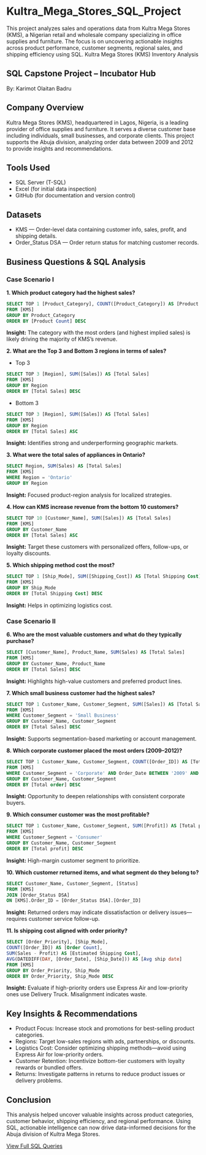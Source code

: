 # Kultra_Mega_Stores_SQL_Project
This project analyzes sales and operations data from Kultra Mega Stores (KMS), a Nigerian retail and wholesale company specializing in office supplies and furniture. The focus is on uncovering actionable insights across product performance, customer segments, regional sales, and shipping efficiency using SQL.
Kultra Mega Stores (KMS) Inventory Analysis

## SQL Capstone Project – Incubator Hub
By: Karimot Olaitan Badru
## Company Overview
Kultra Mega Stores (KMS), headquartered in Lagos, Nigeria, is a leading provider of office supplies and furniture. It serves a diverse customer base including individuals, small businesses, and corporate clients. This project supports the Abuja division, analyzing order data between 2009 and 2012 to provide insights and recommendations.

## Tools Used
- SQL Server (T-SQL)
- Excel (for initial data inspection)
- GitHub (for documentation and version control)
## Datasets
- KMS — Order-level data containing customer info, sales, profit, and shipping details.
- Order_Status DSA — Order return status for matching customer records.

## Business Questions & SQL Analysis
### Case Scenario I
**1. Which product category had the highest sales?**
```sql
SELECT TOP 1 [Product_Category], COUNT([Product_Category]) AS [Product Count]
FROM [KMS]
GROUP BY Product_Category
ORDER BY [Product Count] DESC
```
**Insight:** The category with the most orders (and highest implied sales) is likely driving the majority of KMS’s revenue.

**2. What are the Top 3 and Bottom 3 regions in terms of sales?**
- Top 3
```sql
SELECT TOP 3 [Region], SUM([Sales]) AS [Total Sales]
FROM [KMS]
GROUP BY Region
ORDER BY [Total Sales] DESC
```

- Bottom 3 
```sql
SELECT TOP 3 [Region], SUM([Sales]) AS [Total Sales]
FROM [KMS]
GROUP BY Region
ORDER BY [Total Sales] ASC
```
**Insight:** Identifies strong and underperforming geographic markets.

**3. What were the total sales of appliances in Ontario?**
```sql
SELECT Region, SUM(Sales) AS [Total Sales]
FROM [KMS]
WHERE Region = 'Ontario'
GROUP BY Region
```
**Insight:** Focused product-region analysis for localized strategies.

**4. How can KMS increase revenue from the bottom 10 customers?**
```sql
SELECT TOP 10 [Customer_Name], SUM([Sales]) AS [Total Sales]
FROM [KMS]
GROUP BY Customer_Name
ORDER BY [Total Sales] ASC
```
**Insight:** Target these customers with personalized offers, follow-ups, or loyalty discounts.

**5. Which shipping method cost the most?**
```sql
SELECT TOP 1 [Ship_Mode], SUM([Shipping_Cost]) AS [Total Shipping Cost]
FROM [KMS]
GROUP BY Ship_Mode
ORDER BY [Total Shipping Cost] DESC
```
**Insight:** Helps in optimizing logistics cost.

### Case Scenario II
**6. Who are the most valuable customers and what do they typically purchase?**
```sql
SELECT [Customer_Name], Product_Name, SUM(Sales) AS [Total Sales]
FROM [KMS]
GROUP BY Customer_Name, Product_Name
ORDER BY [Total Sales] DESC
```
**Insight:** Highlights high-value customers and preferred product lines.

**7. Which small business customer had the highest sales?**
```sql
SELECT TOP 1 Customer_Name, Customer_Segment, SUM([Sales]) AS [Total Sales]
FROM [KMS]
WHERE Customer_Segment = 'Small Business'
GROUP BY Customer_Name, Customer_Segment
ORDER BY [Total Sales] DESC
```
**Insight:** Supports segmentation-based marketing or account management.

**8. Which corporate customer placed the most orders (2009–2012)?**
```sql
SELECT TOP 1 Customer_Name, Customer_Segment, COUNT([Order_ID]) AS [Total order]
FROM [KMS]
WHERE Customer_Segment = 'Corporate' AND Order_Date BETWEEN '2009' AND '2012'
GROUP BY Customer_Name, Customer_Segment
ORDER BY [Total order] DESC
```
**Insight:** Opportunity to deepen relationships with consistent corporate buyers.

**9. Which consumer customer was the most profitable?**
```sql
SELECT TOP 1 Customer_Name, Customer_Segment, SUM([Profit]) AS [Total profit]
FROM [KMS]
WHERE Customer_Segment = 'Consumer'
GROUP BY Customer_Name, Customer_Segment
ORDER BY [Total profit] DESC
```
**Insight:** High-margin customer segment to prioritize.

**10. Which customer returned items, and what segment do they belong to?**
```sql
SELECT Customer_Name, Customer_Segment, [Status]
FROM [KMS]
JOIN [Order_Status DSA]
ON [KMS].Order_ID = [Order_Status DSA].[Order_ID]
```
**Insight:** Returned orders may indicate dissatisfaction or delivery issues—requires customer service follow-up.

**11. Is shipping cost aligned with order priority?**
```sql
SELECT [Order_Priority], [Ship_Mode],
COUNT([Order_ID]) AS [Order Count],
SUM(Sales - Profit) AS [Estimated Shipping Cost],
AVG(DATEDIFF(DAY, [Order_Date], [Ship_Date])) AS [Avg ship date]
FROM [KMS]
GROUP BY Order_Priority, Ship_Mode
ORDER BY Order_Priority, Ship_Mode DESC
```
**Insight:** Evaluate if high-priority orders use Express Air and low-priority ones use Delivery Truck. Misalignment indicates waste.


## Key Insights & Recommendations
- Product Focus: Increase stock and promotions for best-selling product categories.
- Regions: Target low-sales regions with ads, partnerships, or discounts.
- Logistics Cost: Consider optimizing shipping methods—avoid using Express Air for low-priority orders.
- Customer Retention: Incentivize bottom-tier customers with loyalty rewards or bundled offers.
- Returns: Investigate patterns in returns to reduce product issues or delivery problems.

## Conclusion
This analysis helped uncover valuable insights across product categories, customer behavior, shipping efficiency, and regional performance. Using SQL, actionable intelligence can now drive data-informed decisions for the Abuja division of Kultra Mega Stores.

[View Full SQL Queries](https://drive.google.com/file/d/1rH7cW2w474EaXoM3EgyGnpO1RsqHwC5P/view?usp=drivesdk) 



